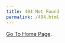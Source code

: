 ```yaml
---
title: 404 Not Found
permalink: /404.html
---
```


[Go To Home Page](https://kanbanyte.github.io/).
